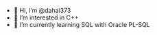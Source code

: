 - 👋 Hi, I’m @dahai373
- 👀 I’m interested in C++ 
- 🌱 I’m currently learning  SQL with Oracle PL-SQL
